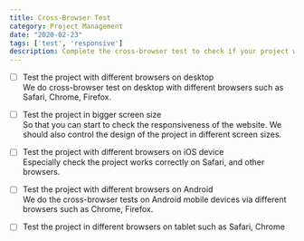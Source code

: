 ```yaml
---
title: Cross-Browser Test
category: Project Management
date: "2020-02-23"
tags: ['test', 'responsive']
description: Complete the cross-browser test to check if your project works correctly in different types of devices and browsers.
---
```


- [ ] Test the project with different browsers on desktop  
We do cross-browser test on desktop with different browsers such as Safari, Chrome, Firefox.  

- [ ] Test the project in bigger screen size    
So that you can start to check the responsiveness of the website. We should also control the design of the project in different screen sizes.

- [ ] Test the project with different browsers on iOS device  
Especially check the project works correctly on Safari, and other browsers.  

- [ ] Test the project with different browsers on Android  
We do the cross-browser tests on Android mobile devices via different browsers such as Chrome, Firefox.  

- [ ] Test the project in different browsers on tablet such as Safari, Chrome  

